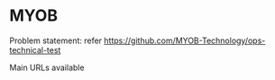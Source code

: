 # MYOB

Problem statement: refer https://github.com/MYOB-Technology/ops-technical-test

Main URLs available 
